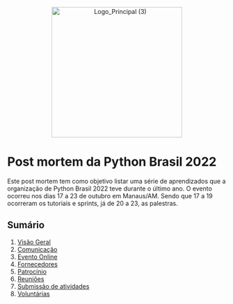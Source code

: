 <p align="center">
<img width="300" alt="Logo_Principal (3)" src="https://user-images.githubusercontent.com/9119004/199280742-1c99426e-0524-4242-9bb2-b7d191fbf96b.png">
</p>

# Post mortem da Python Brasil 2022

Este post mortem tem como objetivo listar uma série de aprendizados que a organização de Python Brasil 2022 teve durante o último ano. O evento ocorreu nos dias 17 a 23 de outubro em Manaus/AM. Sendo que 17 a 19 ocorreram os tutoriais e sprints, já de 20 a 23, as palestras. 


## Sumário

1. [Visão Geral](https://github.com/pythonbrasil/pybr2022-org/tree/main/post-mortem/visao-geral.md)
2. [Comunicação](https://github.com/pythonbrasil/pybr2022-org/tree/main/post-mortem/comunicacao.md)
3. [Evento Online](https://github.com/pythonbrasil/pybr2022-org/tree/main/post-mortem/evento-online.md)
4. [Fornecedores](https://github.com/pythonbrasil/pybr2022-org/tree/main/post-mortem/fornecedores.md)
5. [Patrocínio](https://github.com/pythonbrasil/pybr2022-org/tree/main/post-mortem/patrocinio.md)
6. [Reuniões](https://github.com/pythonbrasil/pybr2022-org/tree/main/post-mortem/reunioes.md)
7. [Submissão de atividades](https://github.com/pythonbrasil/pybr2022-org/tree/main/post-mortem/submissao-atividades.md)
8. [Voluntárias](https://github.com/pythonbrasil/pybr2022-org/tree/main/post-mortem/voluntarias.md)
